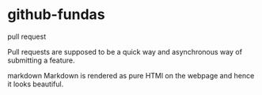 # github-fundas
pull request

Pull requests are supposed to be a quick way and asynchronous way of submitting a feature.

markdown
Markdown is rendered as pure HTMl on the webpage and hence it looks beautiful.


